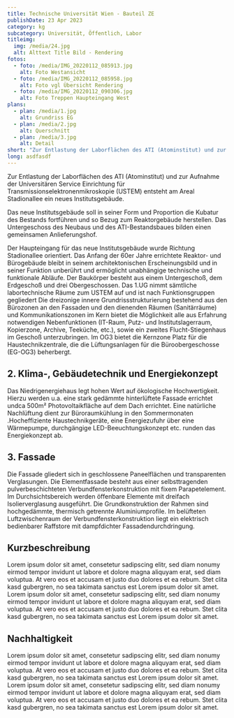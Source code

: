 ```yaml
---
title: Technische Universität Wien - Bauteil ZE
publishDate: 23 Apr 2023
category: kg
subcategory: Universität, Öffentlich, Labor
titleimg:
  img: /media/24.jpg
  alt: Alttext Title Bild - Rendering
fotos:
  - foto: /media/IMG_20220112_085913.jpg
    alt: Foto Westansicht
  - foto: /media/IMG_20220112_085958.jpg
    alt: Foto vgl Übersicht Rendering
  - foto: /media/IMG_20220112_090306.jpg
    alt: Foto Treppen Haupteingang West
plans:
  - plan: /media/1.jpg
    alt: Grundriss EG
  - plan: /media/2.jpg
    alt: Querschnitt
  - plan: /media/3.jpg
    alt: Detail
short: "Zur Entlastung der Laborflächen des ATI (Atominstitut) und zur Aufnahme der Universitären Service Einrichtung für Transmissionselektronenmikroskopie (USTEM) entsteht am Areal Stadionallee ein neues Institutsgebäude."
long: asdfasdf
---
```

Zur Entlastung der Laborflächen des ATI (Atominstitut) und zur Aufnahme der Universitären Service Einrichtung für Transmissionselektronenmikroskopie (USTEM) entsteht am Areal Stadionallee ein neues Institutsgebäude. 

Das neue Institutsgebäude soll in seiner Form und Proportion die Kubatur des Bestands fortführen und so Bezug zum Reaktorgebäude herstellen. Das Untergeschoss des Neubaus und des ATI-Bestandsbaues bilden einen gemeinsamen Anlieferungshof. 

Der Haupteingang für das neue Institutsgebäude wurde Richtung Stadionallee orientiert. Das Anfang der 60er Jahre errichtete Reaktor- und Bürogebäude bleibt in seinem architektonischen Erscheinungsbild und in seiner Funktion unberührt und ermöglicht unabhängige technische und funktionale Abläufe. 
Der Baukörper besteht aus einem Untergeschoß, dem Erdgeschoß und drei Obergeschossen. Das 1.UG nimmt sämtliche labortechnische Räume zum USTEM auf und ist nach Funktionsgruppen gegliedert  Die dreizonige innere Grundrissstrukturierung bestehend aus den Bürozonen an den Fassaden und den dienenden Räumen (Sanitärräume)   und Kommunikationszonen im Kern bietet die Möglichkeit alle   aus Erfahrung notwendigen Nebenfunktionen (IT-Raum, Putz- und Institutslagerraum, Kopierzone, Archive, Teeküche, etc.), sowie ein   zweites Flucht-Stiegenhaus im Geschoß unterzubringen. Im OG3 bietet   die Kernzone Platz für die Haustechnikzentrale, die die Lüftungsanlagen   für die Büroobergeschosse (EG-OG3) beherbergt. 

## 2. Klima-, Gebäudetechnik und Energiekonzept
Das Niedrigenergiehaus legt hohen Wert auf ökologische Hochwertigkeit. Hierzu werden u.a. eine stark gedämmte hinterlüftete Fassade errichtet undca 500m² Photovoltaikfläche auf dem Dach errichtet. Eine natürliche Nachlüftung dient zur Büroraumkühlung in den Sommermonaten
.Hocheffiziente Haustechnikgeräte, eine Energiezufuhr über eine Wärmepumpe, durchgängige LED-Beeuchtungskonzept etc. runden das Energiekonzept ab. 

## 3. Fassade
Die Fassade gliedert sich in geschlossene Paneelflächen und transparenten Verglasungen. Die Elementfassade besteht aus einer selbsttragenden pulverbeschichteten Verbundfensterkonstruktion mit fixem Parapetelement.
Im Durchsichtsbereich werden öffenbare Elemente mit dreifach Isolierverglasung ausgeführt. Die Grundkonstruktion der Rahmen sind hochgedämmte, thermisch getrennte Aluminiumprofile. Im belüfteten Luftzwischenraum der Verbundfensterkonstruktion liegt ein elektrisch bedienbarer Raffstore mit dampfdichter Fassadendurchdringung.

## Kurzbeschreibung
Lorem ipsum dolor sit amet, consetetur sadipscing elitr, sed diam nonumy eirmod tempor invidunt ut labore et dolore magna aliquyam erat, sed diam voluptua. At vero eos et accusam et justo duo dolores et ea rebum. Stet clita kasd gubergren, no sea takimata sanctus est Lorem ipsum dolor sit amet. Lorem ipsum dolor sit amet, consetetur sadipscing elitr, sed diam nonumy eirmod tempor invidunt ut labore et dolore magna aliquyam erat, sed diam voluptua. At vero eos et accusam et justo duo dolores et ea rebum. Stet clita kasd gubergren, no sea takimata sanctus est Lorem ipsum dolor sit amet.

## Nachhaltigkeit
Lorem ipsum dolor sit amet, consetetur sadipscing elitr, sed diam nonumy eirmod tempor invidunt ut labore et dolore magna aliquyam erat, sed diam voluptua. At vero eos et accusam et justo duo dolores et ea rebum. Stet clita kasd gubergren, no sea takimata sanctus est Lorem ipsum dolor sit amet. Lorem ipsum dolor sit amet, consetetur sadipscing elitr, sed diam nonumy eirmod tempor invidunt ut labore et dolore magna aliquyam erat, sed diam voluptua. At vero eos et accusam et justo duo dolores et ea rebum. Stet clita kasd gubergren, no sea takimata sanctus est Lorem ipsum dolor sit amet.



